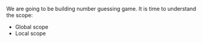 We are going to be building number guessing game.
It is time to understand the scope:
- Global scope
- Local scope
